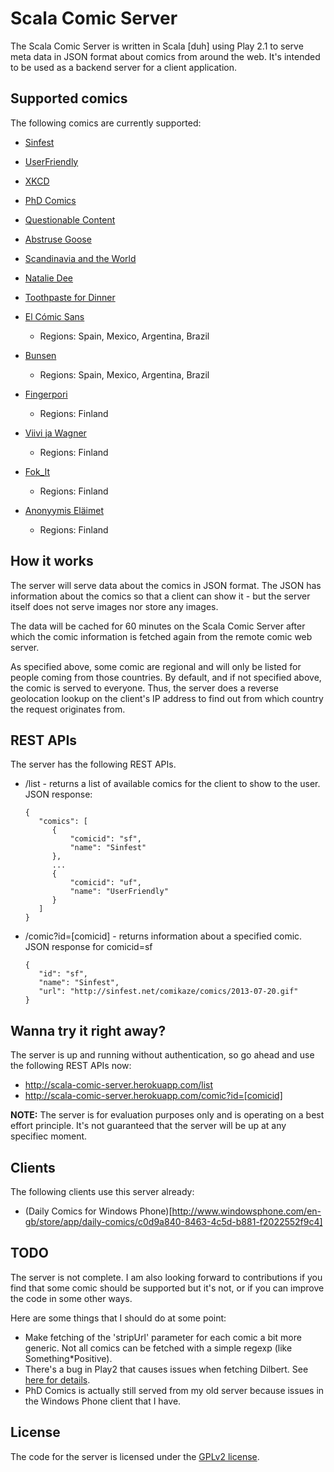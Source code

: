 Scala Comic Server
==================

The Scala Comic Server is written in Scala [duh] using Play 2.1 to serve meta data in JSON format about comics from around the web. It's intended to be used as a backend server for a client application. 

Supported comics
----------------
The following comics are currently supported:

*   [Sinfest](http://sinfest.net)
*   [UserFriendly](http://www.userfriendly.org)
*   [XKCD](http://xkcd.com)
*   [PhD Comics](http://www.phdcomics.com/comics.php)
*   [Questionable Content](http://questionablecontent.net/)
*   [Abstruse Goose](http://abstrusegoose.com/)
*   [Scandinavia and the World](http://satwcomic.com/)
*   [Natalie Dee](http://www.nataliedee.com)
*   [Toothpaste for Dinner](http://www.toothpastefordinner.com)

*   [El Cómic Sans](http://www.elcomicsans.com/) 
    * Regions: Spain, Mexico, Argentina, Brazil
*   [Bunsen](http://http://www.heroeslocales.com/bunsen/) 
    * Regions: Spain, Mexico, Argentina, Brazil
*   [Fingerpori](http://www.hs.fi/fingerpori) 
    * Regions: Finland
*   [Viivi ja Wagner](http://www.hs.fi/viivijawagner/) 
    * Regions: Finland
*   [Fok_It](http://nyt.fi/tag/fok_it-kaikki) 
    * Regions: Finland
*   [Anonyymis Eläimet](http://nyt.fi/category/sarjakuvat/) 
    * Regions: Finland

How it works
------------
The server will serve data about the comics in JSON format. The JSON has information about the comics so that a client can show it - but the server itself does not serve images nor store any images. 

The data will be cached for 60 minutes on the Scala Comic Server after which the comic information is fetched again from the remote comic web server. 

As specified above, some comic are regional and will only be listed for people coming from those countries. By default, and if not specified above, the comic is served to everyone. Thus, the server does a reverse geolocation lookup on the client's IP address to find out from which country the request originates from. 

REST APIs
---------
The server has the following REST APIs.

* /list - returns a list of available comics for the client to show to the user. JSON response: 

      {
         "comics": [
            {
                "comicid": "sf",
                "name": "Sinfest"
            },
            ...
            {
                "comicid": "uf",
                "name": "UserFriendly"
            }
         ]
      }
    

* /comic?id=[comicid] - returns information about a specified comic. JSON response for comicid=sf 

      {
         "id": "sf",
         "name": "Sinfest",
         "url": "http://sinfest.net/comikaze/comics/2013-07-20.gif"
      }

Wanna try it right away?
------------------------
The server is up and running without authentication, so go ahead and use the following REST APIs now:

*   http://scala-comic-server.herokuapp.com/list
*   http://scala-comic-server.herokuapp.com/comic?id=[comicid]

**NOTE:** The server is for evaluation purposes only and is operating on a best effort principle. It's not guaranteed that the server will be up at any specifiec moment. 

Clients
-------
The following clients use this server already:

*   (Daily Comics for Windows Phone)[http://www.windowsphone.com/en-gb/store/app/daily-comics/c0d9a840-8463-4c5d-b881-f2022552f9c4]

TODO
----
The server is not complete. I am also looking forward to contributions if you find that some comic should be supported but it's not, or if you can improve the code in some other ways. 

Here are some things that I should do at some point:

*   Make fetching of the 'stripUrl' parameter for each comic a bit more generic. Not all comics can be fetched with a simple regexp (like Something*Positive). 
*   There's a bug in Play2 that causes issues when fetching Dilbert. See [here for details](http://stackoverflow.com/questions/17749965/force-decoding-of-play2s-play-api-libs-ws-response-to-utf-8-in-scala).
*   PhD Comics is actually still served from my old server because issues in the Windows Phone client that I have. 

License
-------
The code for the server is licensed under the [GPLv2 license](http://www.gnu.org/licenses/gpl-2.0.html). 
